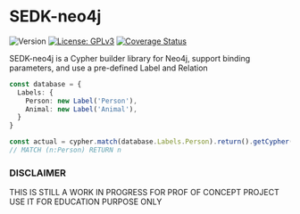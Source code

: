 # SEDK-neo4j
![Version](https://img.shields.io/badge/version-0.0.2-blue.svg)
[![License: GPLv3](https://img.shields.io/badge/License-ISC-blue.svg)](https://opensource.org/licenses/ISC)
[![Coverage Status](https://codecov.io/gh/amerharb/sedk-neo4j/branch/version/0.0.2/graph/badge.svg)](https://codecov.io/gh/amerharb/sedk-neo4j)

SEDK-neo4j is a Cypher builder library for Neo4j, support binding parameters, and use a pre-defined Label and Relation

```typescript
const database = {
  Labels: {
    Person: new Label('Person'),
    Animal: new Label('Animal'),
  }
}

const actual = cypher.match(database.Labels.Person).return().getCypher()
// MATCH (n:Person) RETURN n
```
### DISCLAIMER
THIS IS STILL A WORK IN PROGRESS FOR PROF OF CONCEPT PROJECT
USE IT FOR EDUCATION PURPOSE ONLY
